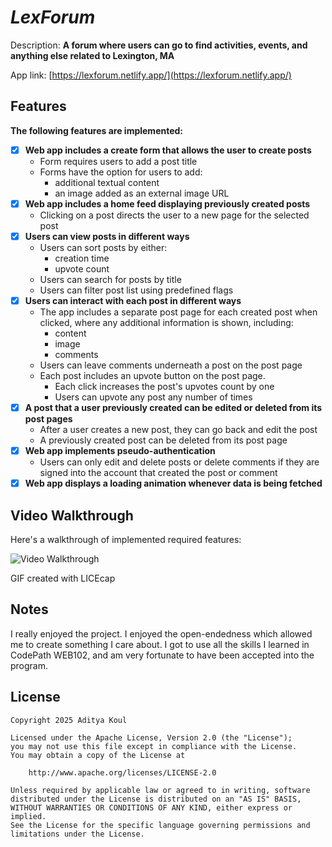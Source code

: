 # *LexForum*

Description: **A forum where users can go to find activities, events, and anything else related to Lexington, MA**

App link: [https://lexforum.netlify.app/](https://lexforum.netlify.app/)

## Features

**The following features are implemented:**

- [x] **Web app includes a create form that allows the user to create posts**
    - Form requires users to add a post title
    - Forms have the option for users to add:
        - additional textual content
        - an image added as an external image URL
- [x] **Web app includes a home feed displaying previously created posts**
    - Clicking on a post directs the user to a new page for the selected post
- [x] **Users can view posts in different ways**
    - Users can sort posts by either:
        - creation time
        - upvote count
    - Users can search for posts by title
    - Users can filter post list using predefined flags
- [x] **Users can interact with each post in different ways**
    - The app includes a separate post page for each created post when clicked, where any additional information is shown, including:
        - content
        - image
        - comments
    - Users can leave comments underneath a post on the post page
    - Each post includes an upvote button on the post page.
        - Each click increases the post's upvotes count by one
        - Users can upvote any post any number of times
- [x] **A post that a user previously created can be edited or deleted from its post pages**
    - After a user creates a new post, they can go back and edit the post
    - A previously created post can be deleted from its post page
- [x] **Web app implements pseudo-authentication**
    - Users can only edit and delete posts or delete comments if they are signed into the account that created the post or comment
- [x] **Web app displays a loading animation whenever data is being fetched**

## Video Walkthrough

Here's a walkthrough of implemented required features:

<img src='./src/assets/overview.gif' title='Video Walkthrough' width='' alt='Video Walkthrough' />

GIF created with LICEcap

## Notes

I really enjoyed the project. I enjoyed the open-endedness which allowed me to create something I care about.
I got to use all the skills I learned in CodePath WEB102, and am very fortunate to have been accepted into the program.

## License

    Copyright 2025 Aditya Koul

    Licensed under the Apache License, Version 2.0 (the "License");
    you may not use this file except in compliance with the License.
    You may obtain a copy of the License at

        http://www.apache.org/licenses/LICENSE-2.0

    Unless required by applicable law or agreed to in writing, software
    distributed under the License is distributed on an "AS IS" BASIS,
    WITHOUT WARRANTIES OR CONDITIONS OF ANY KIND, either express or implied.
    See the License for the specific language governing permissions and
    limitations under the License.